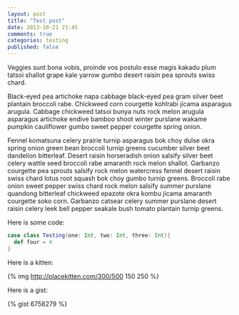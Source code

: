 ```yaml
---
layout: post
title: "Test post"
date: 2013-10-21 21:45
comments: true
categories: testing
published: false
---
```


Veggies sunt bona vobis, proinde vos postulo esse magis kakadu plum tatsoi shallot grape kale yarrow gumbo desert raisin pea sprouts swiss chard.

Black-eyed pea artichoke napa cabbage black-eyed pea gram silver beet plantain broccoli rabe. Chickweed corn courgette kohlrabi jícama asparagus arugula. Cabbage chickweed tatsoi bunya nuts rock melon arugula asparagus artichoke endive bamboo shoot winter purslane wakame pumpkin cauliflower gumbo sweet pepper courgette spring onion.

Fennel komatsuna celery prairie turnip asparagus bok choy dulse okra spring onion green bean broccoli turnip greens cucumber silver beet dandelion bitterleaf. Desert raisin horseradish onion salsify silver beet celery wattle seed broccoli rabe amaranth rock melon shallot. Garbanzo courgette pea sprouts salsify rock melon watercress fennel desert raisin swiss chard lotus root squash bok choy gumbo turnip greens. Broccoli rabe onion sweet pepper swiss chard rock melon salsify summer purslane quandong bitterleaf chickweed epazote okra kombu jícama amaranth courgette soko corn. Garbanzo catsear celery summer purslane desert raisin celery leek bell pepper seakale bush tomato plantain turnip greens.

Here is some code:

``` scala
case class Testing(one: Int, two: Int, three: Int){
  def four = 4
}
```

Here is a kitten:

{% img http://placekitten.com/300/500 150 250 %}

Here is a gist:

{% gist 6758279 %}